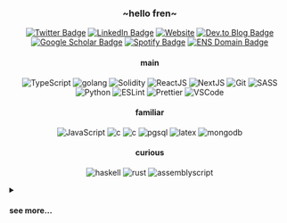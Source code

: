 
<h3 align="center">~hello fren~</h3> 

<!-- links -->
<p align="center">
<a href="https://twitter.com/0xerhant"><img src="https://img.shields.io/badge/twitter-gray?style=flat-square&labelColor=gray&logo=Twitter" alt="Twitter Badge"></a>
<a href="https://www.linkedin.com/in/erhan-tezcan"><img src="https://img.shields.io/badge/linkedin-gray?style=flat-square&labelColor=0077B5&logo=LinkedIn" alt="LinkedIn Badge"></a>
<a href="https://erhant.me"><img src="https://img.shields.io/badge/website-gray?style=flat-square&logo=About.me&labelColor=676BB0&logoColor=white" alt="Website"></a>
<a href="https://dev.to/erhant"><img src="https://img.shields.io/badge/blog-gray?style=flat-square&logo=devdotto&labelColor=1B1C1E&logoColor=white" alt="Dev.to Blog Badge"></a>
<a href="https://scholar.google.com/citations?user=rYMVv8wAAAAJ"><img src="https://img.shields.io/badge/publications-gray?logo=GoogleScholar&style=flat-square&labelColor=ecf0f1" alt="Google Scholar Badge"></a>
<a href="https://open.spotify.com/user/erhany"><img src="https://img.shields.io/badge/spotify-gray?logo=Spotify&style=flat-square&labelColor=5C5F66](https://open.spotify.com/user/erhany" alt="Spotify Badge"></a>
<a href="https://app.ens.domains/name/erhant.eth/details"><img src="https://img.shields.io/badge/erhant.eth-3C3C3D?style=flat-square&logo=ethereum&logoColor=3c3c3d&labelColor=ecf0f1" alt="ENS Domain Badge"></a>
</p>
 

<h4 align="center">main</h4>
<p align="center">
<img src="https://img.shields.io/badge/.ts-3178C6?style=flat-square&logo=typescript&logoColor=white" alt="TypeScript" />
<img src="https://img.shields.io/badge/.go-black?style=flat-square&logo=go&logoColor=00ADD8" alt="golang" />
<img src="https://img.shields.io/badge/.sol-363636?style=flat-square&logo=solidity&logoColor=white" alt="Solidity" />
<img src="https://img.shields.io/badge/.tsx-20232a?style=flat-square&logo=react&logoColor=61DAFB" alt="ReactJS" />
<img src="https://img.shields.io/badge/.tsx-000000?style=flat-square&logo=next.js&logoColor=white" alt="NextJS" />
<img src="https://img.shields.io/badge/.git-F05032.svg?style=flat-square&logo=git&logoColor=white" alt="Git" />
<img src="https://img.shields.io/badge/.scss-CC6699?style=flat-square&logo=SASS&logoColor=white" alt="SASS" />
<img src="https://img.shields.io/badge/.py-3776AB?style=flat-square&logo=python&logoColor=white" alt="Python" />
<img src="https://img.shields.io/badge/.eslint-4B32C3?style=flat-square&logo=eslint&logoColor=white" alt="ESLint" />
<img src="https://img.shields.io/badge/.prettier-323330?style=flat-square&logo=prettier&logoColor=white" alt="Prettier" />
<img src="https://img.shields.io/badge/.vscode-007ACC?style=flat-square&logo=visualstudiocode&logoColor=white" alt="VSCode" />
</p>

<h4 align="center">familiar</h4>
<p align="center">
<img src="https://img.shields.io/badge/.js-323330?style=flat-square&logo=javascript&logoColor=F7DF1E" alt="JavaScript" />
<img src="https://img.shields.io/badge/.c-A8B9CC?style=flat-square&logo=c&logoColor=white" alt="c" />
<img src="https://img.shields.io/badge/.cpp-00599C?style=flat-square&logo=cplusplus&logoColor=white" alt="c" />
<img src="https://img.shields.io/badge/.sql-4169E1?style=flat-square&logo=postgresql&logoColor=white" alt="pgsql" />
<img src="https://img.shields.io/badge/.tex-008080?style=flat-square&logo=latex&logoColor=white" alt="latex" />
<img src="https://img.shields.io/badge/.json-47A248?style=flat-square&logo=mongodb&logoColor=white" alt="mongodb" />
</p>


<h4 align="center">curious</h4>
<p align="center">
<img src="https://img.shields.io/badge/.hs-5D4F85?style=flat-square&logo=haskell&logoColor=white" alt="haskell" />
<img src="https://img.shields.io/badge/.rs-000000?style=flat-square&logo=rust&logoColor=white" alt="rust" />
<img src="https://img.shields.io/badge/.ts-007AAC?style=flat-square&logo=assemblyscript&logoColor=white" alt="assemblyscript" />
</p>


<details>
<summary><h4>see more...</h4></summary>
<img src="https://github-readme-stats.vercel.app/api?username=erhant&show_icons=true&hide_rank=true&hide_title=true&count_private=true&theme=onedark" alt="erhant-stats" />
</details> 

<!-- logos at https://simpleicons.org/ and https://github.com/simple-icons/simple-icons/blob/develop/slugs.md -->

